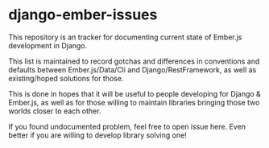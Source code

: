 # django-ember-issues
This repository is an tracker for documenting current state of Ember.js development in Django.

This list is maintained to record gotchas and differences in conventions and defaults between Ember.js/Data/Cli and Django/RestFramework, as well as existing/hoped solutions for those.

This is done in hopes that it will be useful to people developing for Django & Ember.js, as well as for those willing to maintain libraries bringing those two worlds closer to each other.

If you found undocumented problem, feel free to open issue here. Even better if you are willing to develop library solving one!
